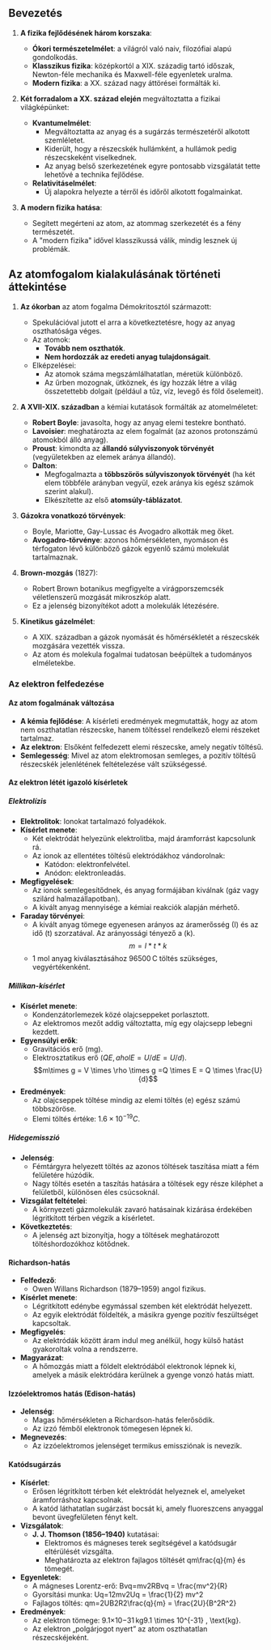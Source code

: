 ## Bevezetés

1. **A fizika fejlődésének három korszaka**:
    
    - **Ókori természetelmélet**: a világról való naiv, filozófiai alapú gondolkodás.
    - **Klasszikus fizika**: középkortól a XIX. századig tartó időszak, Newton-féle mechanika és Maxwell-féle egyenletek uralma.
    - **Modern fizika**: a XX. század nagy áttörései formálták ki.

3. **Két forradalom a XX. század elején** megváltoztatta a fizikai világképünket:    
    - **Kvantumelmélet**:
        - Megváltoztatta az anyag és a sugárzás természetéről alkotott szemléletet.
        - Kiderült, hogy a részecskék hullámként, a hullámok pedig részecskeként viselkednek.
        - Az anyag belső szerkezetének egyre pontosabb vizsgálatát tette lehetővé a technika fejlődése.
    - **Relativitáselmélet**:
        - Új alapokra helyezte a térről és időről alkotott fogalmainkat.

4. **A modern fizika hatása**:
    - Segített megérteni az atom, az atommag szerkezetét és a fény természetét.
    - A "modern fizika" idővel klasszikussá válik, mindig lesznek új problémák.
## Az atomfogalom kialakulásának történeti áttekintése
1. **Az ókorban** az atom fogalma Démokritosztól származott:
    - Spekulációval jutott el arra a következtetésre, hogy az anyag oszthatósága véges.
    - Az atomok:
        - **Tovább nem oszthatók**.
        - **Nem hordozzák az eredeti anyag tulajdonságait**.
    - Elképzelései:
        - Az atomok száma megszámlálhatatlan, méretük különböző.
        - Az űrben mozognak, ütköznek, és így hozzák létre a világ összetettebb dolgait (például a tűz, víz, levegő és föld őselemeit).

2. **A XVII-XIX. században** a kémiai kutatások formálták az atomelméletet:
    - **Robert Boyle**: javasolta, hogy az anyag elemi testekre bontható.
    - **Lavoisier**: meghatározta az elem fogalmát (az azonos protonszámú atomokból álló anyag).
    - **Proust**: kimondta az **állandó súlyviszonyok törvényét** (vegyületekben az elemek aránya állandó).
    - **Dalton**:
        - Megfogalmazta a **többszörös súlyviszonyok törvényét** (ha két elem többféle arányban vegyül, ezek aránya kis egész számok szerint alakul).
        - Elkészítette az első **atomsúly-táblázatot**.

3. **Gázokra vonatkozó törvények**:
    - Boyle, Mariotte, Gay-Lussac és Avogadro alkották meg őket.
    - **Avogadro-törvénye**: azonos hőmérsékleten, nyomáson és térfogaton lévő különböző gázok egyenlő számú molekulát tartalmaznak.

4. **Brown-mozgás** (1827):    
    - Robert Brown botanikus megfigyelte a virágporszemcsék véletlenszerű mozgását mikroszkóp alatt.
    - Ez a jelenség bizonyítékot adott a molekulák létezésére.

5. **Kinetikus gázelmélet**:    
    - A XIX. században a gázok nyomását és hőmérsékletét a részecskék mozgására vezették vissza.
    - Az atom és molekula fogalmai tudatosan beépültek a tudományos elméletekbe.
### Az elektron felfedezése

#### Az atom fogalmának változása

- **A kémia fejlődése**: A kísérleti eredmények megmutatták, hogy az atom nem oszthatatlan részecske, hanem töltéssel rendelkező elemi részeket tartalmaz.
- **Az elektron**: Elsőként felfedezett elemi részecske, amely negatív töltésű.
- **Semlegesség**: Mivel az atom elektromosan semleges, a pozitív töltésű részecskék jelenlétének feltételezése vált szükségessé.

#### Az elektron létét igazoló kísérletek

##### Elektrolízis

- **Elektrolitok**: Ionokat tartalmazó folyadékok.
- **Kísérlet menete**:
    - Két elektródát helyezünk elektrolitba, majd áramforrást kapcsolunk rá.
    - Az ionok az ellentétes töltésű elektródákhoz vándorolnak:
        - Katódon: elektronfelvétel.
        - Anódon: elektronleadás.
- **Megfigyelések**:
    - Az ionok semlegesítődnek, és anyag formájában kiválnak (gáz vagy szilárd halmazállapotban).
    - A kivált anyag mennyisége a kémiai reakciók alapján mérhető.
- **Faraday törvényei**:
    - A kivált anyag tömege egyenesen arányos az áramerősség (I) és az idő (t) szorzatával. Az arányossági tényező a (k).
$$m=I*t*k$$
    - 1 mol anyag kiválasztásához 96500 C töltés szükséges, vegyértékenként.

##### Millikan-kísérlet

- **Kísérlet menete**:
    - Kondenzátorlemezek közé olajcseppeket porlasztott.
    - Az elektromos mezőt addig változtatta, míg egy olajcsepp lebegni kezdett.
- **Egyensúlyi erők**:
    - Gravitációs erő (mg).
    - Elektrosztatikus erő ($QE, ahol E=U/dE = U/d$).
$$m\times g = V \times \rho \times g =Q \times E = Q \times \frac{U}{d}$$
- **Eredmények**:
    - Az olajcseppek töltése mindig az elemi töltés (e) egész számú többszöröse.
    - Elemi töltés értéke: $1.6 \times 10^{-19}C$.

##### Hidegemisszió

- **Jelenség**:
    - Fémtárgyra helyezett töltés az azonos töltések taszítása miatt a fém felületére húzódik.
    - Nagy töltés esetén a taszítás hatására a töltések egy része kiléphet a felületből, különösen éles csúcsoknál.
- **Vizsgálat feltételei**:
    - A környezeti gázmolekulák zavaró hatásainak kizárása érdekében légritkított térben végzik a kísérletet.
- **Következtetés**:
    - A jelenség azt bizonyítja, hogy a töltések meghatározott töltéshordozókhoz kötődnek.

#### Richardson-hatás

- **Felfedező**:
    - Owen Willans Richardson (1879–1959) angol fizikus.
- **Kísérlet menete**:
    - Légritkított edénybe egymással szemben két elektródát helyezett.
    - Az egyik elektródát földelték, a másikra gyenge pozitív feszültséget kapcsoltak.
- **Megfigyelés**:
    - Az elektródák között áram indul meg anélkül, hogy külső hatást gyakoroltak volna a rendszerre.
- **Magyarázat**:
    - A hőmozgás miatt a földelt elektródából elektronok lépnek ki, amelyek a másik elektródára kerülnek a gyenge vonzó hatás miatt.


#### Izzóelektromos hatás (Edison-hatás)

- **Jelenség**:
    - Magas hőmérsékleten a Richardson-hatás felerősödik.
    - Az izzó fémből elektronok tömegesen lépnek ki.
- **Megnevezés**:
    - Az izzóelektromos jelenséget termikus emissziónak is nevezik.


#### Katódsugárzás

- **Kísérlet**:
    - Erősen légritkított térben két elektródát helyeznek el, amelyeket áramforráshoz kapcsolnak.
    - A katód láthatatlan sugárzást bocsát ki, amely fluoreszcens anyaggal bevont üvegfelületen fényt kelt.
- **Vizsgálatok**:
    - **J. J. Thomson (1856–1940)** kutatásai:
        - Elektromos és mágneses terek segítségével a katódsugár eltérülését vizsgálta.
        - Meghatározta az elektron fajlagos töltését qm\frac{q}{m} és tömegét.
- **Egyenletek**:
    - A mágneses Lorentz-erő: Bvq=mv2RBvq = \frac{mv^2}{R}
    - Gyorsítási munka: Uq=12mv2Uq = \frac{1}{2} mv^2
    - Fajlagos töltés: qm=2UB2R2\frac{q}{m} = \frac{2U}{B^2R^2}
- **Eredmények**:
    - Az elektron tömege: 9.1×10−31 kg9.1 \times 10^{-31} \, \text{kg}.
    - Az elektron „polgárjogot nyert” az atom oszthatatlan részecskéjeként.